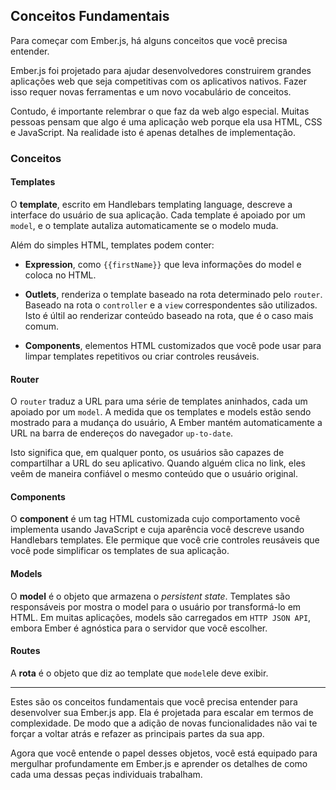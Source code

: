 ## Conceitos Fundamentais

Para começar com Ember.js, há alguns conceitos que você precisa entender.

Ember.js foi projetado para ajudar desenvolvedores construirem grandes aplicações web que seja competitivas com os aplicativos nativos. Fazer isso requer novas ferramentas e um novo vocabulário de conceitos.

Contudo, é importante relembrar o que faz da web algo especial. Muitas pessoas pensam que algo é uma aplicação web porque ela usa HTML, CSS e JavaScript. Na realidade isto é apenas detalhes de implementação.

### Conceitos

#### Templates

O **template**, escrito em Handlebars templating language, descreve a interface do usuário de sua aplicação. Cada template é apoiado por um `model`, e o template autaliza automaticamente se o modelo muda.

Além do simples HTML, templates podem conter:

- **Expression**, como `{{firstName}}` que leva informações do model e coloca no HTML.

- **Outlets**, renderiza o template baseado na rota determinado pelo `router`. Baseado na rota o `controller` e a `view` correspondentes são utilizados. Isto é últil ao renderizar conteúdo baseado na rota, que é o caso mais comum.

- **Components**, elementos HTML customizados que você pode usar para limpar templates repetitivos ou criar controles reusáveis.


#### Router

O `router` traduz a URL para uma série de templates aninhados, cada um apoiado por um `model`. A medida que os templates e models estão sendo mostrado para a mudança do usuário, A Ember mantém automaticamente a URL na barra de endereços do navegador `up-to-date`.

Isto significa que, em qualquer ponto, os usuários são capazes de compartilhar a URL do seu aplicativo. Quando alguém clica no link, eles veêm de maneira confiável o mesmo conteúdo que o usuário original.

#### Components

O **component** é um tag HTML customizada cujo comportamento você implementa usando JavaScript e cuja aparência você descreve usando Handlebars templates. Ele permique que você crie controles reusáveis que você pode simplificar os templates de sua aplicação.

#### Models

O **model** é o objeto que armazena o  *persistent state*. Templates são responsáveis por mostra o model para o usuário por transformá-lo em HTML. Em muitas aplicações, models são carregados em `HTTP JSON API`, embora Ember é agnóstica para o servidor que você escolher.

#### Routes

A **rota** é o objeto que diz ao template que `model`ele deve exibir.

---------------------------

Estes são os conceitos fundamentais que você precisa entender para desenvolver sua Ember.js app. Ela é projetada para escalar em termos de complexidade. De modo que a adição de novas funcionalidades não vai te forçar a voltar atrás e refazer as principais partes da sua app.

Agora que você entende o papel desses objetos, você está equipado para mergulhar profundamente em Ember.js e aprender os detalhes de como cada uma dessas peças individuais trabalham.


